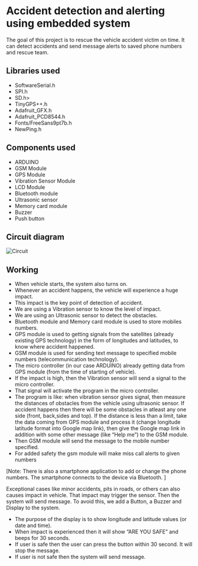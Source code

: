 # Accident detection and alerting using embedded system

The goal of this project is to rescue the vehicle accident victim on time.
It can detect accidents and send message alerts to saved phone numbers and rescue team.

## Libraries used

  - SoftwareSerial.h
  - SPI.h
  - SD.h>
  - TinyGPS++.h
  - Adafruit_GFX.h
  - Adafruit_PCD8544.h
  - Fonts/FreeSans9pt7b.h
  - NewPing.h

## Components used

  - ARDUINO 
  - GSM Module 
  - GPS Module 
  - Vibration Sensor Module 
  - LCD Module
  - Bluetooth module
  - Ultrasonic sensor
  - Memory card module
  - Buzzer
  - Push button
  
## Circuit diagram

![Circuit](https://github.com/enigmaboo/Accident-detection-and-alerting-using-embedded-system/blob/main/circuit/CIRCUIT.png?raw=true)
  
## Working

-	When vehicle starts, the system also turns on.
-	Whenever an accident happens, the vehicle will experience a huge impact.
-	This impact is the key point of detection of accident.
  -	We are using a Vibration sensor to know the level of impact.
  -	We are using an Ultrasonic sensor to detect the obstacles.
  -	Bluetooth module and Memory card module is used to store mobiles numbers.
  -	GPS module is used to getting signals from the satellites (already existing GPS technology) in the form of longitudes and latitudes, to know where accident happened.
  -	GSM module is used for sending text message to specified mobile numbers (telecommunication technology).
-	The micro controller (in our case ARDUINO) already getting data from GPS module (from the time of starting of vehicle).
-	If the impact is high, then the Vibration sensor will send a signal to the micro controller.
-	That signal will activate the program in the micro controller.
-	The program is like: when vibration sensor gives signal, then measure the distances of obstacles from the vehicle using ultrasonic sensor. If accident happens then there will be some obstacles in atleast any one side (front, back,sides and top). If the distance is less than a limit, take the data coming from GPS module and process it (change longitude latitude format into Google map link), then give the Google map link in addition with some other message (like “Help me”) to the GSM module.
-	Then GSM module will send the message to the mobile number specified.
-	For added safety the gsm module will make miss call alerts to given numbers


[Note: There is also a smartphone application to add or change the phone numbers. The smartphone connects to the device via Bluetooth. ]


Exceptional cases like minor accidents, pits in roads, or others can also causes impact in vehicle. That impact may trigger the sensor. Then the system will send message. To avoid this, we add a Button, a Buzzer and Display to the system.

-	The purpose of the display is to show longitude and latitude values (or date and time). 
-	When impact is experienced then it will show “ARE YOU SAFE” and beeps for 30 seconds.
-	If user is safe then the user can press the button within 30 second. It will stop the message.
-	If user is not safe then the system will send message.
